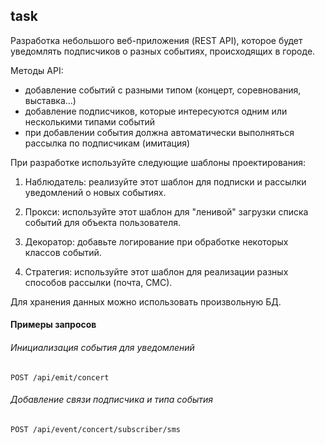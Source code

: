 ## task

Разработка небольшого веб-приложения (REST API),
которое будет уведомлять подписчиков о разных событиях, происходящих в городе.


Методы API:

- добавление событий с разными типом (концерт, соревнования, выставка...)
- добавление подписчиков, которые интересуются одним или несколькими типами событий
- при добавлении события должна автоматически выполняться рассылка по подписчикам (имитация)


При разработке используйте следующие шаблоны проектирования:

1. Наблюдатель: реализуйте этот шаблон для подписки и рассылки уведомлений о новых событиях.

2. Прокси: используйте этот шаблон для "ленивой" загрузки списка событий для объекта пользователя.

3. Декоратор: добавьте логирование при обработке некоторых классов событий.

4. Стратегия: используйте этот шаблон для реализации разных способов рассылки (почта, СМС).

Для хранения данных можно использовать произвольную БД.


#### Примеры запросов

###### Инициализация события для уведомлений
`POST /api/emit/concert`

###### Добавление связи подписчика и типа события
`POST /api/event/concert/subscriber/sms`
